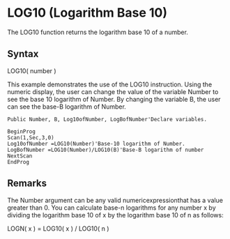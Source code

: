 # LOG10 (Logarithm Base 10)

The LOG10 function returns the logarithm base 10 of a number.

## Syntax

LOG10( number )

This example demonstrates the use of the LOG10 instruction. Using the numeric display, the user can change the value of the variable Number to see the base 10 logarithm of Number. By changing the variable B, the user can see the base-B logarithm of Number.

```
Public Number, B, Log10ofNumber, LogBofNumber'Declare variables.

BeginProg
Scan(1,Sec,3,0)
Log10ofNumber =LOG10(Number)'Base-10 logarithm of Number.
LogBofNumber =LOG10(Number)/LOG10(B)'Base-B logarithm of number
NextScan
EndProg
```

## Remarks

The Number argument can be any valid numericexpressionthat has a value greater than 0. You can calculate base-n logarithms for any number x by dividing the logarithm base 10 of x by the logarithm base 10 of n as follows:

LOGN( x ) = LOG10( x ) / LOG10( n )
